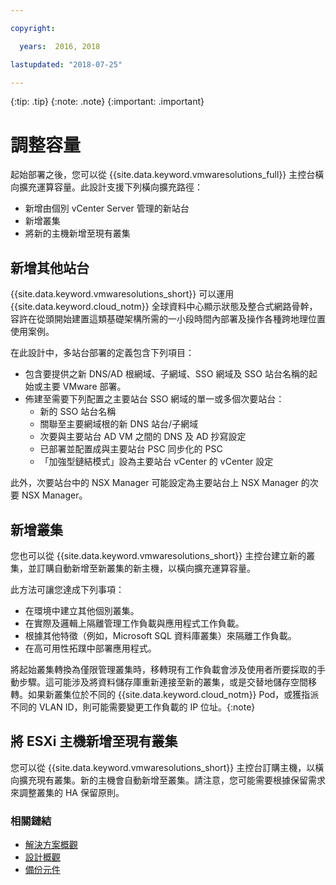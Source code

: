 ```yaml
---

copyright:

  years:  2016, 2018

lastupdated: "2018-07-25"

---
```


{:tip: .tip}
{:note: .note}
{:important: .important}

# 調整容量

起始部署之後，您可以從 {{site.data.keyword.vmwaresolutions_full}} 主控台橫向擴充運算容量。此設計支援下列橫向擴充路徑：
* 新增由個別 vCenter Server 管理的新站台
* 新增叢集
* 將新的主機新增至現有叢集

## 新增其他站台

{{site.data.keyword.vmwaresolutions_short}} 可以運用 {{site.data.keyword.cloud_notm}} 全球資料中心顯示狀態及整合式網路骨幹，容許在從頭開始建置這類基礎架構所需的一小段時間內部署及操作各種跨地理位置使用案例。

在此設計中，多站台部署的定義包含下列項目：
* 包含要提供之新 DNS/AD 根網域、子網域、SSO 網域及 SSO 站台名稱的起始或主要 VMware 部署。
* 佈建至需要下列配置之主要站台 SSO 網域的單一或多個次要站台：
   * 新的 SSO 站台名稱
   * 關聯至主要網域根的新 DNS 站台/子網域
   * 次要與主要站台 AD VM 之間的 DNS 及 AD 抄寫設定
   * 已部署並配置成與主要站台 PSC 同步化的 PSC
   * 「加強型鏈結模式」設為主要站台 vCenter 的 vCenter 設定

此外，次要站台中的 NSX Manager 可能設定為主要站台上 NSX Manager 的次要 NSX Manager。

## 新增叢集

您也可以從 {{site.data.keyword.vmwaresolutions_short}} 主控台建立新的叢集，並訂購自動新增至新叢集的新主機，以橫向擴充運算容量。

此方法可讓您達成下列事項：
* 在環境中建立其他個別叢集。
* 在實際及邏輯上隔離管理工作負載與應用程式工作負載。
* 根據其他特徵（例如，Microsoft SQL 資料庫叢集）來隔離工作負載。
* 在高可用性拓蹼中部署應用程式。

將起始叢集轉換為僅限管理叢集時，移轉現有工作負載會涉及使用者所要採取的手動步驟。這可能涉及將資料儲存庫重新連接至新的叢集，或是交替地儲存空間移轉。如果新叢集位於不同的 {{site.data.keyword.cloud_notm}} Pod，或獲指派不同的 VLAN ID，則可能需要變更工作負載的 IP 位址。{:note}

## 將 ESXi 主機新增至現有叢集

您可以從 {{site.data.keyword.vmwaresolutions_short}} 主控台訂購主機，以橫向擴充現有叢集。新的主機會自動新增至叢集。請注意，您可能需要根據保留需求來調整叢集的 HA 保留原則。

### 相關鏈結

* [解決方案概觀](solution_overview.html)
* [設計概觀](design_overview.html)
* [備份元件](solution_backingup.html)

